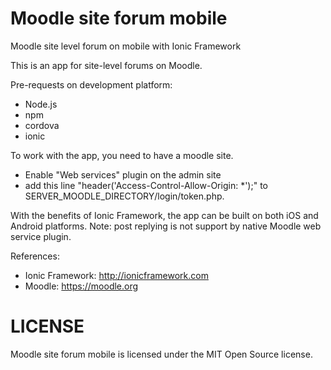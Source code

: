 Moodle site forum mobile
==============================

Moodle site level forum on mobile with Ionic Framework

This is an app for site-level forums on Moodle.

Pre-requests on development platform:
- Node.js
- npm
- cordova
- ionic

To work with the app, you need to have a moodle site. 
- Enable "Web services" plugin on the admin site
- add this line "header('Access-Control-Allow-Origin: *');" to SERVER_MOODLE_DIRECTORY/login/token.php.

With the benefits of Ionic Framework, the app can be built on both iOS and Android platforms.
Note: post replying is not support by native Moodle web service plugin.

References:
- Ionic Framework: http://ionicframework.com
- Moodle: https://moodle.org

LICENSE
==============================
Moodle site forum mobile is licensed under the MIT Open Source license.
